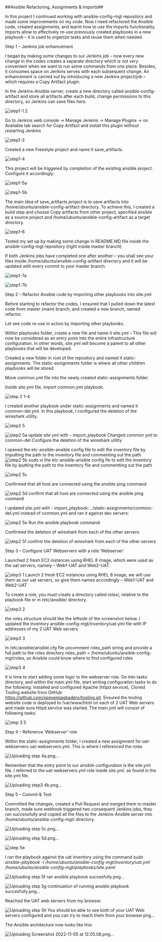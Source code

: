 ##Ansible Refactoring, Assignments & Imports##

In this project I  continued working with ansible-config-mgt repository and made some improvements on my code. 
Now I need refactored the Ansible code, created assignments, and learnt how to use the imports functionality. 
Imports allow to effectively re-use previously created playbooks in a new playbook – it is used to  organize tasks and reuse them when needed.

Step 1 – Jenkins job enhancement

I began by making some changes to our Jenkins job – now every new change in the codes creates a separate directory which is not very convenient when we want to run some commands from one place. Besides, it consumes space on Jenkins serves with each subsequent change. An enhancement is carried out by introducing a new Jenkins project/job –which requires a Copy Artifact plugin.

In the Jenkins-Ansible server, create a new directory called ansible-config-artifact and store all artifacts after each build, change permissions to this directory, so Jenkins can save files here.

![step1-1 2](https://user-images.githubusercontent.com/79456052/200110682-8f9f7993-2544-4121-92a5-425f59ef1796.png)

Go to Jenkins web console -> Manage Jenkins -> Manage Plugins -> on Available tab search for Copy Artifact and install this plugin without restarting Jenkins

![step1-3](https://user-images.githubusercontent.com/79456052/200110798-05803183-48a3-4575-a4ac-f5ddce1e3076.png)

Created a new Freestyle project and name it save_artifacts.

![step1-4](https://user-images.githubusercontent.com/79456052/200111726-4fada26a-1ddd-475a-a543-bca76607b380.png)

This project will be triggered by completion of the existing ansible project. Configure it accordingly:


![step1-5a](https://user-images.githubusercontent.com/79456052/200111709-03398b7f-3b8f-4fe6-a5f4-b83ad7e2bef1.png)

![step1-5b](https://user-images.githubusercontent.com/79456052/200111712-27f08848-2942-419f-bcde-e2c0c2e959d0.png)

The main idea of save_artifacts project is to save artifacts into /home/ubuntu/ansible-config-artifact directory. To achieve this, I created a build step and choose Copy artifacts from other project, specified ansible as a source project and /home/ubuntu/ansible-config-artifact as a target directory.

![step1-6](https://user-images.githubusercontent.com/79456052/200111845-58d5169b-88f8-4c51-b181-3533a11898b2.png)

Tested my set up by making some change in README.MD file inside the ansible-config-mgt repository (right inside master branch)

If both Jenkins jobs have completed one after another – you shall see your files inside /home/ubuntu/ansible-config-artifact directory and it will be updated with every commit to your master branch.

![step1-7a](https://user-images.githubusercontent.com/79456052/200111962-f401c315-34ad-479b-a5ca-860ab7353924.png)


![step1-7b](https://user-images.githubusercontent.com/79456052/200111966-af3d04df-3f37-4da8-b97f-14884e0f8ea1.png)

Step 2 – Refactor Ansible code by importing other playbooks into site.yml

Before starting to refactor the codes, I ensured that I pulled down the latest code from master (main) branch, and created a new branch, named refactor.

Let see code re-use in action by importing other playbooks.

Within playbooks folder, create a new file and name it site.yml – This file will now be considered as an entry point into the entire infrastructure configuration. In other words, site.yml will become a parent to all other playbooks that will be developed.

Created a new folder in root of the repository and named it static-assignments. The static-assignments folder is where all other children playbooks will be stored.

Move common.yml file into the newly created static-assignments folder.

Inside site.yml file, import common.yml playbook.

![step 2 1-4](https://user-images.githubusercontent.com/79456052/200112248-9643ecd3-2974-4bbf-b9b7-acf9f06fee81.png)

I created another playbook under static-assignments and named it common-del.yml. In this playbook, I configured the deletion of the wireshark utility.


![step2 5](https://user-images.githubusercontent.com/79456052/200112503-ce6a16d3-9f60-4be9-a022-88deab2aaa63.png)

![step2 5a update site yml with - import_playbook  Changed common yml to common-del  Configure the deletion of the wireshark utility](https://user-images.githubusercontent.com/79456052/200112507-690a9d49-334d-40e1-8ec0-4255f0c353f7.png)

I opened the etc-ansible-ansible config file to edit the inventory file by imputting the path to the inventory file and commenting out the path
![step2 5b sudo vi the etc-ansible-ansible config fle to edit the inventory file  by iputting the path to the inventory file and commentting out the path ](https://user-images.githubusercontent.com/79456052/200112527-74280854-d182-4f6a-9d44-b91624652a4e.png)


![step2 5c](https://user-images.githubusercontent.com/79456052/200112540-ac46c21b-075c-40b3-8274-16ded9c2d4fc.png)

Confirmed that all host are connected using the ansible ping command

![step2 5d confirm that all host are connected using the ansible ping coomand](https://user-images.githubusercontent.com/79456052/200112547-0f8f05a4-645b-4960-936f-b8e3d088e8bf.png)

I updated site.yml with - import_playbook: ../static-assignments/common-del.yml instead of common.yml and ran it against dev servers:

![step2 5e Run the ansible playbook command](https://user-images.githubusercontent.com/79456052/200112906-82f60a24-8131-49ae-9b4a-16bd74ced112.png)

Confirmed the deletion of wireshark from each of the other servers

![step2 5f  confirm the deletion of wireshark from each of the other servers](https://user-images.githubusercontent.com/79456052/200112958-e6fa4dca-2fab-478e-98ea-63b19ff4cf11.png)


Step 3 – Configure UAT Webservers with a role ‘Webserver’

Launched 2 fresh EC2 instances using RHEL 8 image, which were used as the uat servers, namely – Web1-UAT and Web2-UAT.

![step3 1 Launch 2 fresh EC2 instances using RHEL 8 image, we will use them as our uat servers, so give them names accordingly – Web1-UAT and Web2-UAT](https://user-images.githubusercontent.com/79456052/200113841-13cf12e5-31b3-4792-9e84-9f823465de61.png)


To create a role, you must create a directory called roles/, relative to the playbook file or in /etc/ansible/ directory.

![step3 2](https://user-images.githubusercontent.com/79456052/200114157-5837d922-4348-4946-9e85-6fae9b5ba098.png)


the roles structure should like the leftside of the screenshot below. I updated the inventory ansible-config-mgt/inventory/uat.yml file with IP addresses of my 2 UAT Web servers


![step3 3](https://user-images.githubusercontent.com/79456052/200114485-30623387-887a-405f-b89a-4a4a8d27bda8.png)

In /etc/ansible/ansible.cfg file uncomment roles_path string and provide a full path to the roles directory roles_path    = /home/ubuntu/ansible-config-mgt/roles, so Ansible could know where to find configured roles

![step3 4](https://user-images.githubusercontent.com/79456052/200114555-089f15a5-6b13-4a90-919b-6220994e239c.png)

It is time to start adding some logic to the webserver role. Go into tasks directory, and within the main.yml file, start writing configuration tasks to do the following:
Installed and configured Apache (httpd service), Cloned Tooling website from GitHub https://github.com/opeyemiagbadero/tooling.git.
Ensured the tooling website code is deployed to /var/www/html on each of 2 UAT Web servers and made sure httpd service was started.
The main.yml will consist of following tasks:

![step 3 5](https://user-images.githubusercontent.com/79456052/200115264-d5a2987d-7e52-49b5-8bc0-d086822b3000.png)


Step 4 – Reference ‘Webserver’ role

Within the static-assignments folder, I created a new assignment for uat-webservers uat-webservers.yml. This is where I referenced the roles

![Uploading step 4a.png…]()


Remember that the entry point to our ansible configuration is the site.yml file. I referred to the uat-webservers.yml role inside site.yml. as found in the site.yml file.

![Uploading step3 4b.png…]()


Step 5 – Commit & Test


Committed the changes, created a Pull Request and merged them to master branch, made sure webhook triggered two consequent Jenkins jobs, they ran successfully and copied all the files to the Jenkins-Ansible server into /home/ubuntu/ansible-config-mgt/ directory.

![Uploading step 5c.png…]()

![Uploading step 5d.png…]()

![step 5e](https://user-images.githubusercontent.com/79456052/200116607-bcb48075-3dab-46e1-88c9-b03e5cd7a497.png)

I ran the playbook against the uat inventory using the command  *sudo ansible-playbook -i /home/ubuntu/ansible-config-mgt/inventory/uat.yml /home/ubuntu/ansible-config-mgt/playbooks/site.yaml*

![Uploading step 5f ran ansible playbook succesfully.png…]()

![Uploading step 5g continuation of running ansible playbook succesfully.png…]()

Reached the UAT web servers from my browser.

![Uploading step 5h You should be able to see both of your UAT Web servers configured and you can try to reach them from your browser.png…]()

The Ansible architecture now looks like this:

![Uploading Screenshot 2022-11-05 at 12.05.08.png…]()





